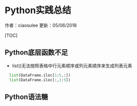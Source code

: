 # Python实践总结

作者：ciaosulee
更新：05/06/2018

[TOC]

## Python底层函数不足

* list()无法按照表格中行元素顺序或列元素顺序来生成列表元素

```python
  list(DataFrame.iloc[1:5,:])
  list(DataFrame.iloc[:,1:5])
```

## Python语法糖